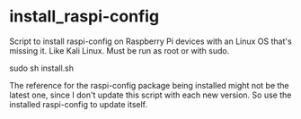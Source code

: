 install_raspi-config
====================

Script to install raspi-config on Raspberry Pi devices with an Linux OS that's missing it. Like Kali Linux.
Must be run as root or with sudo.

sudo sh install.sh

The reference for the raspi-config package being installed might not be the latest one, since I don't update this script with each new version.
So use the installed raspi-config to update itself.
